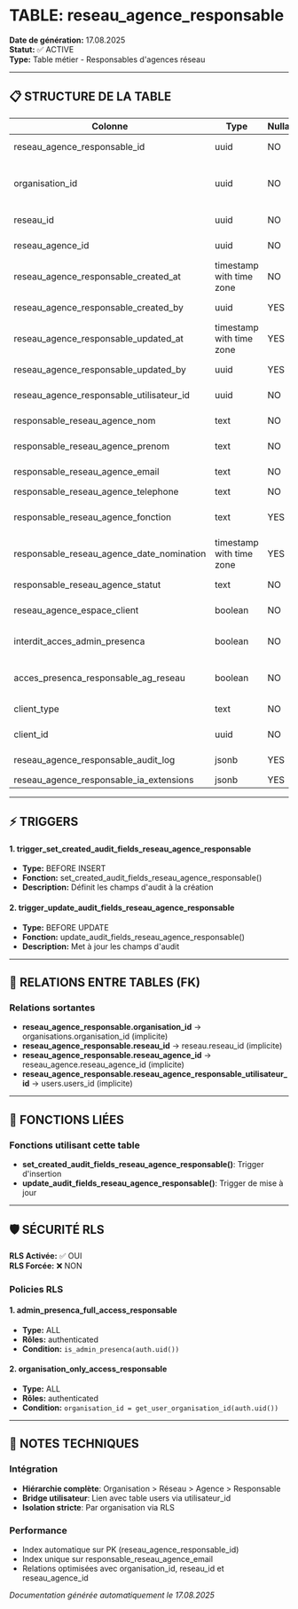 # TABLE: reseau_agence_responsable

**Date de génération:** 17.08.2025  
**Statut:** ✅ ACTIVE  
**Type:** Table métier - Responsables d'agences réseau

---

## 📋 STRUCTURE DE LA TABLE

| Colonne | Type | Nullable | Défaut | Description |
|---------|------|----------|--------|-------------|
| reseau_agence_responsable_id | uuid | NO | gen_random_uuid() | 🔑 Identifiant unique |
| organisation_id | uuid | NO | - | 🔗 Organisation de rattachement |
| reseau_id | uuid | NO | - | 🔗 Réseau parent |
| reseau_agence_id | uuid | NO | - | 🔗 Agence de rattachement |
| reseau_agence_responsable_created_at | timestamp with time zone | NO | now() | Date de création |
| reseau_agence_responsable_created_by | uuid | YES | - | Créé par (utilisateur) |
| reseau_agence_responsable_updated_at | timestamp with time zone | YES | now() | Date de modification |
| reseau_agence_responsable_updated_by | uuid | YES | - | Modifié par (utilisateur) |
| reseau_agence_responsable_utilisateur_id | uuid | NO | - | 🔗 Référence utilisateur |
| responsable_reseau_agence_nom | text | NO | - | Nom du responsable |
| responsable_reseau_agence_prenom | text | NO | - | Prénom du responsable |
| responsable_reseau_agence_email | text | NO | - | Email professionnel |
| responsable_reseau_agence_telephone | text | NO | - | Téléphone |
| responsable_reseau_agence_fonction | text | YES | - | Fonction dans l'agence |
| responsable_reseau_agence_date_nomination | timestamp with time zone | YES | now() | Date de nomination |
| responsable_reseau_agence_statut | text | NO | 'actif' | Statut du responsable |
| reseau_agence_espace_client | boolean | NO | true | Accès espace client |
| interdit_acces_admin_presenca | boolean | NO | false | Restriction admin PRESENCA |
| acces_presenca_responsable_ag_reseau | boolean | NO | true | Accès plateforme PRESENCA |
| client_type | text | NO | 'reseau_agence' | Type de client |
| client_id | uuid | NO | gen_random_uuid() | ID client générique |
| reseau_agence_responsable_audit_log | jsonb | YES | - | Journal d'audit |
| reseau_agence_responsable_ia_extensions | jsonb | YES | - | Extensions IA |

---

## ⚡ TRIGGERS

#### 1. trigger_set_created_audit_fields_reseau_agence_responsable
- **Type:** BEFORE INSERT
- **Fonction:** set_created_audit_fields_reseau_agence_responsable()
- **Description:** Définit les champs d'audit à la création

#### 2. trigger_update_audit_fields_reseau_agence_responsable
- **Type:** BEFORE UPDATE
- **Fonction:** update_audit_fields_reseau_agence_responsable()
- **Description:** Met à jour les champs d'audit

---

## 🔗 RELATIONS ENTRE TABLES (FK)

### Relations sortantes
- **reseau_agence_responsable.organisation_id** → organisations.organisation_id (implicite)
- **reseau_agence_responsable.reseau_id** → reseau.reseau_id (implicite)
- **reseau_agence_responsable.reseau_agence_id** → reseau_agence.reseau_agence_id (implicite)
- **reseau_agence_responsable.reseau_agence_responsable_utilisateur_id** → users.users_id (implicite)

---

## 🔧 FONCTIONS LIÉES

### Fonctions utilisant cette table
- **set_created_audit_fields_reseau_agence_responsable()**: Trigger d'insertion
- **update_audit_fields_reseau_agence_responsable()**: Trigger de mise à jour

---

## 🛡️ SÉCURITÉ RLS

**RLS Activée:** ✅ OUI  
**RLS Forcée:** ❌ NON

### Policies RLS

#### 1. admin_presenca_full_access_responsable
- **Type:** ALL
- **Rôles:** authenticated
- **Condition:** `is_admin_presenca(auth.uid())`

#### 2. organisation_only_access_responsable
- **Type:** ALL
- **Rôles:** authenticated
- **Condition:** `organisation_id = get_user_organisation_id(auth.uid())`

---

## 🎯 NOTES TECHNIQUES

### Intégration
- **Hiérarchie complète**: Organisation > Réseau > Agence > Responsable
- **Bridge utilisateur**: Lien avec table users via utilisateur_id
- **Isolation stricte**: Par organisation via RLS

### Performance
- Index automatique sur PK (reseau_agence_responsable_id)
- Index unique sur responsable_reseau_agence_email
- Relations optimisées avec organisation_id, reseau_id et reseau_agence_id

*Documentation générée automatiquement le 17.08.2025*